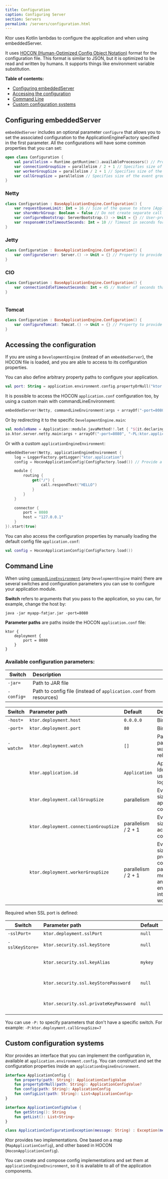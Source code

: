 ```yaml
---
title: Configuration
caption: Configuring Server   
section: Servers
permalink: /servers/configuration.html
---
```


Ktor uses Kotlin lambdas to configure the application and when using embeddedServer.

It uses [HOCON (Human-Optimized Config Object Notation)](https://github.com/lightbend/config/blob/master/HOCON.md) format for the configuration file.
This format is similar to JSON, but it is optimized to be read and written by humans. It supports things like environment variable substitution.

**Table of contents:**

* [Configuring embeddedServer](#embedded-server)
* [Accessing the configuration](#accessing-config)
* [Command Line](#command-line)
* [Custom configuration systems](#custom)

<a id="embedded-server"></a>
## Configuring embeddedServer

`embeddedServer` includes an optional parameter `configure` that allows you to set the associated configuration
to the ApplicationEngineFactory specified in the first parameter. All the configurations will have some
common properties that you can set:

```kotlin
open class Configuration {
    val parallelism = Runtime.getRuntime().availableProcessors() // Provides currently available parallelism, e.g. number of available processors
    var connectionGroupSize = parallelism / 2 + 1 // Specifies size of the event group for accepting connections
    var workerGroupSize = parallelism / 2 + 1 // Specifies size of the event group for processing connections, parsing messages and doing engine's internal work
    var callGroupSize = parallelism // Specifies size of the event group for running application code
}
```

### Netty

```kotlin
class Configuration : BaseApplicationEngine.Configuration() {
    var requestQueueLimit: Int = 16 // Size of the queue to store [ApplicationCall] instances that cannot be immediately processed
    var shareWorkGroup: Boolean = false // Do not create separate call event group and reuse worker group for processing calls
    var configureBootstrap: ServerBootstrap.() -> Unit = {} // User-provided function to configure Netty's [ServerBootstrap]
    var responseWriteTimeoutSeconds: Int = 10 // Timeout in seconds for sending responses to client
}
```

### Jetty

```kotlin
class Configuration : BaseApplicationEngine.Configuration() {
    var configureServer: Server.() -> Unit = {} // Property to provide a lambda that will be called during Jetty server initialization with the server instance as argument.
}
```

### CIO

```kotlin
class Configuration : BaseApplicationEngine.Configuration() {
    var connectionIdleTimeoutSeconds: Int = 45 // Number of seconds that the server will keep HTTP IDLE connections open. A connection is IDLE if there are no active requests running.
}
    
```

### Tomcat

```kotlin
class Configuration : BaseApplicationEngine.Configuration() {
    var configureTomcat: Tomcat.() -> Unit = {} // Property to provide a lambda that will be called during Tomcat server initialization with the server instance as argument.
}
```

<a id="accessing-config"></a>
## Accessing the configuration

If you are using a `DevelopmentEngine` (instead of an `embeddedServer`), the HOCON file is loaded,
and you are able to access to its configuration properties.

You can also define arbitrary property paths to configure your application.

```kotlin
val port: String = application.environment.config.propertyOrNull("ktor.deployment.port")?.getString() ?: "80"
```

It is possible to access the HOCON `application.conf` configuration too, by using a custom main with commandLineEnvironment:

```kotlin
embeddedServer(Netty, commandLineEnvironment(args + arrayOf("-port=8080"))).start(true)
```

Or by redirecting it to the specific `DevelopmentEngine.main`:

```kotlin
val moduleName = Application::module.javaMethod!!.let { "${it.declaringClass.name}.${it.name}" }
io.ktor.server.netty.main(args + arrayOf("-port=8080", "-PL:ktor.application.modules=$moduleName"))
```

Or with a custom `applicationEngineEnvironment`:

```kotlin
embeddedServer(Netty, applicationEngineEnvironment {
    log = LoggerFactory.getLogger("ktor.application")
    config = HoconApplicationConfig(ConfigFactory.load()) // Provide a Hocon config file

    module {
        routing {
            get("/") {
                call.respondText("HELLO")
            }
        }
    }

    connector {
        port = 8080
        host = "127.0.0.1"
    }
}).start(true)
```

You can also access the configuration properties by manually loading the default config file `application.conf`:

```kotlin
val config = HoconApplicationConfig(ConfigFactory.load())
``` 

<a id="command-line"></a>
## Command Line

When using [`commandLineEnvironment`](https://github.com/ktorio/ktor/blob/master/ktor-server/ktor-server-host-common/src/io/ktor/server/engine/CommandLine.kt)
(any `DevelopmentEngine` main) there are several switches and configuration parameters you can use to configure
your application module.

**Switch** refers to arguments that you pass to the application, so you can, for example, change the host by:

`java -jar myapp-fatjar.jar -port=8080`

**Parameter paths** are paths inside the HOCON `application.conf` file:

```
ktor {
    deployment {
        port = 8080
    }
}
```

### Available configuration parameters:

| Switch          | Description |
|-----------------|:------------|
| `-jar=`         | Path to JAR file |
| `-config=`      | Path to config file (instead of `application.conf` from resources) |

| Switch          | Parameter path                         | Default             | Description |
|-----------------|:---------------------------------------|:--------------------|:------------|
| `-host=`        | `ktor.deployment.host`                 | `0.0.0.0`           | Binded host |
| `-port=`        | `ktor.deployment.port`                 | `80`                | Binded port |
| `-watch=`       | `ktor.deployment.watch`                | `[]`                | Package paths to watch for reloading |
|                 | `ktor.application.id`                  | `Application`       | Application Identifier used for logging |
|                 | `ktor.deployment.callGroupSize`        | parallelism         | Event group size running application code |
|                 | `ktor.deployment.connectionGroupSize`  | parallelism / 2 + 1 | Event group size accepting connections |
|                 | `ktor.deployment.workerGroupSize`      | parallelism / 2 + 1 | Event group size for processing connections, parsing messages and doing engine's internal work |

Required when SSL port is defined:

| Switch          | Parameter path                         | Default          | Description |
|-----------------|:---------------------------------------|:-----------------|:------------|
| `-sslPort=`     | `ktor.deployment.sslPort`              | `null`           | SSL port    |
| `-sslKeyStore=` | `ktor.security.ssl.keyStore`           | `null`           | SSL key store |
|                 | `ktor.security.ssl.keyAlias`           | `mykey`          | Alias for the SSL key store |
|                 | `ktor.security.ssl.keyStorePassword`   | `null`           | Password for the SSL key store |
|                 | `ktor.security.ssl.privateKeyPassword` | `null`           | Password for the SSL private key |

You can use `-P:` to specify parameters that don't have a specific switch. For example:
`-P:ktor.deployment.callGroupSize=7`

<a id="custom"></a>
## Custom configuration systems

Ktor provides an interface that you can implement the configuration in, available at `application.environment.config`.
You can construct and set the configuration properties inside an `applicationEngineEnvironment`.

```kotlin
interface ApplicationConfig {
    fun property(path: String): ApplicationConfigValue
    fun propertyOrNull(path: String): ApplicationConfigValue?
    fun config(path: String): ApplicationConfig
    fun configList(path: String): List<ApplicationConfig>
}

interface ApplicationConfigValue {
    fun getString(): String
    fun getList(): List<String>
}

class ApplicationConfigurationException(message: String) : Exception(message)
```

Ktor provides two implementations. One based on a map (`MapApplicationConfig`), and other based in HOCON (`HoconApplicationConfig`).

You can create and compose config implementations and set them at `applicationEngineEnvironment`, so it is available to all of the
application components.
